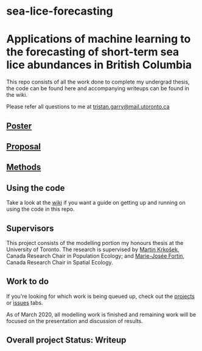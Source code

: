 # sea-lice-forecasting

# Applications of machine learning to the forecasting of short-term sea lice abundances in British Columbia

This repo consists of all the work done to complete my undergrad thesis, the code can be found here and accompanying writeups can be found in the wiki. 

Please refer all questions to me at tristan.garry@mail.utoronto.ca

## [Poster](https://tristangarry.github.io/sea-lice-forecasting/pdfs/Tristan_Garry_Poster_EEB498.pdf)

## [Proposal](https://tristangarry.github.io/sea-lice-forecasting/pdfs/TG_Proposal.pdf)

## [Methods](https://tristangarry.github.io/sea-lice-forecasting/pdfs/TG_Methods.pdf)

## Using the code

Take a look at the [wiki](https://github.com/TristanGarry/sea-lice-forecasting/wiki) if you want a guide on getting up and running on using the code in this repo. 

## Supervisors

This project consists of the modelling portion my honours thesis at the University of Toronto. The research is supervised by [Martin Krkošek](https://krkosek.eeb.utoronto.ca/), Canada Research Chair in Population Ecology; and [Marie-Josée Fortin](https://fortin.eeb.utoronto.ca/), Canada Research Chair in Spatial Ecology. 

## Work to do

If you're looking for which work is being queued up, check out the [projects](https://github.com/TristanGarry/sea-lice-forecasting/projects/1) or [issues](https://github.com/TristanGarry/sea-lice-forecasting/issues) tabs.

As of March 2020, all modelling work is finished and remaining work will be focused on the presentation and discussion of results. 

## Overall project Status: Writeup

